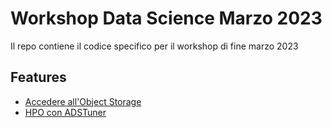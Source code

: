 # Workshop Data Science Marzo 2023
Il repo contiene il codice specifico per il workshop di fine marzo 2023

## Features
* [Accedere all'Object Storage](./object_storage.ipynb)
* [HPO con ADSTuner](./ads-tuner-lgbm-cchurn.ipynb)
